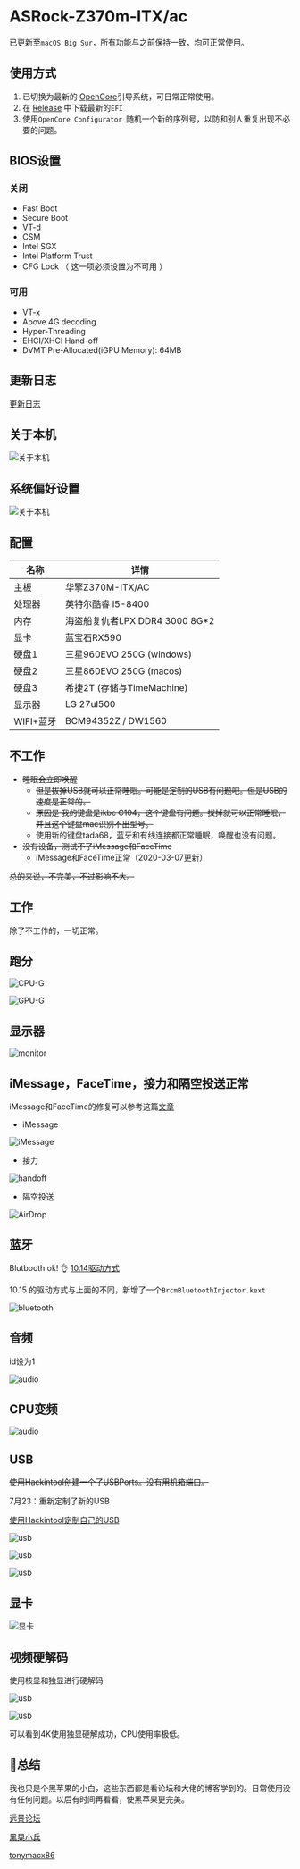# ASRock-Z370m-ITX/ac



已更新至`macOS Big Sur`，所有功能与之前保持一致，均可正常使用。

## 使用方式

1.  已切换为最新的 [OpenCore](https://github.com/acidanthera/OpenCorePkg)引导系统，可日常正常使用。
2.  在 [Release](https://github.com/youngle316/ASRock-Z370M-ITX-AC/releases) 中下载最新的`EFI`
3. 使用`OpenCore Configurator `随机一个新的序列号，以防和别人重复出现不必要的问题。

## BIOS设置

### 关闭

-   Fast Boot
-   Secure Boot
-   VT-d
-   CSM
-   Intel SGX
-   Intel Platform Trust
-   CFG Lock （ 这一项必须设置为不可用 ）

### 可用

-   VT-x
-   Above 4G decoding
-   Hyper-Threading
-   EHCI/XHCI Hand-off
-   DVMT Pre-Allocated(iGPU Memory): 64MB

## 更新日志

[更新日志](https://github.com/youngle316/ASRock-Z370M-ITX-AC/blob/master/update.md)

## 关于本机

![关于本机](./pic/about.png)

## 系统偏好设置

![关于本机](./pic/system.png)



## 配置

| 名称      | 详情                           |
| --------- | ------------------------------ |
| 主板      | 华擎Z370M-ITX/AC               |
| 处理器    | 英特尔酷睿 i5-8400             |
| 内存      | 海盗船复仇者LPX DDR4 3000 8G*2 |
| 显卡      | 蓝宝石RX590                    |
| 硬盘1     | 三星960EVO 250G (windows)      |
| 硬盘2     | 三星860EVO 250G (macos)        |
| 硬盘3     | 希捷2T (存储与TimeMachine)     |
| 显示器    | LG 27ul500                     |
| WIFI+蓝牙 | BCM94352Z / DW1560             |



## 不工作

+ ~~睡眠会立即唤醒~~
  + ~~但是拔掉USB就可以正常睡眠。可能是定制的USB有问题吧。但是USB的速度是正常的。~~
  + ~~原因是 我的键盘是ikbc C104，这个键盘有问题。拔掉就可以正常睡眠，并且这个键盘mac识别不出型号。~~
  + 使用新的键盘tada68，蓝牙和有线连接都正常睡眠，唤醒也没有问题。
+ ~~没有设备，测试不了iMessage和FaceTime~~
  + iMessage和FaceTime正常（2020-03-07更新）

~~总的来说，不完美，不过影响不大。~~



## 工作

除了不工作的，一切正常。



## 跑分

![CPU-G](./pic/CPU.png)



![GPU-G](./pic/GPU.png)



## 显示器

![monitor](./pic/monitor.png)



## iMessage，FaceTime，接力和隔空投送正常

iMessage和FaceTime的修复可以参考这篇[文章](https://younglele.cn/fix-iMessage-and-FaceTime-for-hackintosh/)

+ iMessage

![iMessage](./pic/iMessage.png)

+ 接力

![handoff](./pic/handoff.png)

+  隔空投送

![AirDrop](./pic/AirDrop.jpg)

## 蓝牙

Blutbooth ok! 👌
[10.14驱动方式](https://blog.daliansky.net/Broadcom-BCM94352z-DW1560-drive-new-posture.html)

10.15 的驱动方式与上面的不同，新增了一个`BrcmBluetoothInjector.kext`

![bluetooth](./pic/bluetooth.png)



## 音频

id设为1

![audio](./pic/audio.png)



## CPU变频

![audio](./pic/cpu变频.png)



## USB

~~使用Hackintool创建一个了USBPorts。没有用机箱端口。~~

7月23：重新定制了新的USB

[使用Hackintool定制自己的USB](https://younglele.cn/post/use-hackintool-custom-made-usb3.0/)

![usb](./pic/USBPort.png)

![usb](./pic/USB2.png)

![usb](./pic/USB3.png)



## 显卡

![显卡](./pic/card.png)





## 视频硬解码

使用核显和独显进行硬解码

![usb](./pic/video.png)

![usb](./pic/test.png)

可以看到4K使用独显硬解成功，CPU使用率极低。



## 🍎总结

我也只是个黑苹果的小白，这些东西都是看论坛和大佬的博客学到的。日常使用没有任何问题。以后有时间再看看，使黑苹果更完美。



[远景论坛](<http://bbs.pcbeta.com/forum-559-1.html>)

[黑果小兵](<https://blog.daliansky.net/>)

[tonymacx86](<https://www.tonymacx86.com/>)
